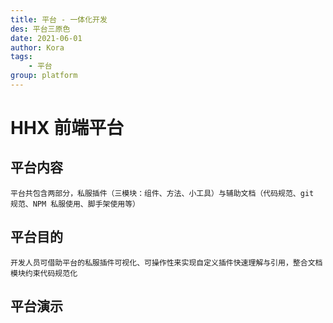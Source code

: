 ```yaml
---
title: 平台 - 一体化开发
des: 平台三原色
date: 2021-06-01
author: Kora
tags:
    - 平台
group: platform
---
```


# HHX 前端平台

## 平台内容

    平台共包含两部分，私服插件（三模块：组件、方法、小工具）与辅助文档（代码规范、git 规范、NPM 私服使用、脚手架使用等）

## 平台目的

    开发人员可借助平台的私服插件可视化、可操作性来实现自定义插件快速理解与引用，整合文档模块约束代码规范化

## 平台演示

<template>
  <div id="app">
		<authentication>
			<section>
				<video width="420" height="240" controls>
					<source src="./demo.mp4" type="video/mp4">
					<source src="./demo.mp4" type="video/ogg">
				</video>
			</section>
		</authentication>
  </div>
</template>

<script>
import authentication from '../../components/authentication.vue';
export default {
  name: 'App',
  components: {authentication},
  data: () => ({})
}
</script>
<style lang='css'>
</style>
